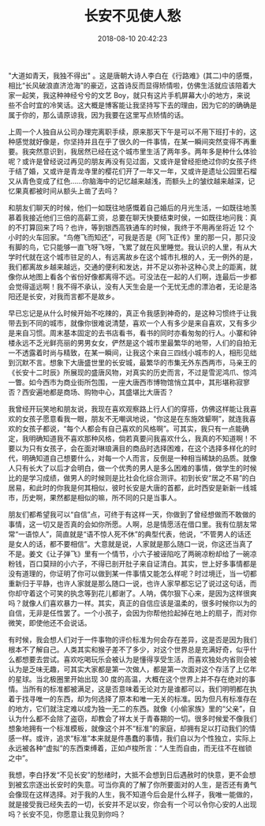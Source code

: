 ﻿---
abbrlink: 3417652955
categories:
- 生活感悟
date: 2018-08-10 20:42:23
description: ''
slug: 3417652955
tags:
- 西安
- 感悟
- 矫情
title: 长安不见使人愁
---

"大道如青天，我独不得出" 。这是唐朝大诗人李白在《行路难》(其二)中的感慨，相比“长风破浪直济沧海”的豪迈，这首诗反而显得矫情啦，仿佛生活就应该陪着大家一起笑，我这种神经兮兮的文艺 Boy，就只有这片手机屏幕大小的地方，来说些不合时宜的冷笑话。这大概是博客能让我坚持写下去的理由，因为它的的确确是属于你的，那么请原谅我，因为我要在这里写点矫情的话。

上周一个人独自从公司办理完离职手续，原来那天下午是可以不用下班打卡的，这种感觉就好像是，你坚持并且在乎了很久的一件事情，在某一瞬间突然变得不再重要。我突然意识到，我居然已经在这个城市里生活了两年多。两年多是种什么体验呢？或许是曾经说过再见的朋友再没有见过面，又或许是曾经拒绝过你的女孩子终于结了婚，又或许是青龙寺里的樱花们开了一年又一年，又或许是遗址公园里石榴又从青色变成了红色……你脑海中的记忆越来越浅，而额头上的皱纹越来越深，记忆果真都被时间从额头上凿了去吗？

和朋友们聊天的时候，他们一如既往地感慨着自己婚后的月光生活，一如既往地羡慕着我接近他们三倍的高薪工资，总要在聊天快要结束时侯，一如既往地问我：真的不打算回来了吗？也许，等到银西高铁通车的时候，我终于不用再坐将近 12 个小时的火车回家。“鸟倦飞而知还”，可我是否是《阿飞正传》里的那一只，那只没有脚的鸟，它只能够一直飞呀飞呀，飞累了就在风里睡觉。我认识的人里，有从大学时代就在这个城市驻足的人，有远离故乡在这个城市扎根的人，无一例外的是，我们都离故乡越来越远，交通的便利和发达，并不足以弥补这种心灵上的距离，就像你从地图上看各个省份好像都离得不远。可没法在一起的人们啊，连最后一步都会觉得遥远啊！我不得不承认，没有人天生会是一个无忧无虑的漂泊者，无论是洛阳还是长安，对我而言都不是故乡。

早已忘记是从什么时候开始不吃辣的，真正令我感到神奇的，是这种习惯终于让我带去到不同的城市，就像你很难说清楚，喜欢一个人有多少是来自喜欢，又有多少是来自习惯。周末基本固定的去书店看书，看书的同时亦看匆匆的行人。小寨和钟楼永远不乏光鲜亮丽的男男女女，俨然是这个城市里最繁华的地带，人们的自拍无一不透露着时尚与精致，在某一瞬间，让我这个来自三四线小城市的人，相形见绌到沉默不言。想象下大唐盛世里的长安城，最繁华的市集无外东西两市，马亲王的《长安十二时辰》所展现的盛唐风物，对真实的历史而言，不过是雪泥鸿爪、惊鸿一瞥。如今西市为商业街所包围，一座大唐西市博物馆悄立其中，其形堪称寂寥否？西安遍地都是商场、购物中心，其盛堪比大唐否？

我曾经开玩笑地和朋友说，我现在喜欢观察路上行人们的穿搭，仿佛这样能让我喜欢的女孩子愿意看我一眼，朋友不无嘲讽地说，“你这是在东施效颦啊”，就连我喜欢的女孩子都说，“每个人都会有自己喜欢的风格啊”。可其实，我只有一点能确定，我明确知道我不喜欢那种风格，倘若真要问我喜欢什么，我真的不知道啊！不要以为只有女孩子，会在面对琳琅满目的商品时选择困难，在这个选择多样化的时代，明确知道自己想要什么，对每一个人而言，反倒是一种相当稀缺的品质。就像人只有长大了以后才会明白，做一个优秀的男人是多么困难的事情，做学生的时候比的是学习成绩，做男人的时候则是比社会化综合测评。初到长安“居之不易”的白居易，和此时的你我是何其相似，彼时长安是大唐的首都，此时西安是新新一线城市，历史啊，果然都是相似的嘛，所不同的只是当事人。

朋友们都希望我可以“自信”点，可终于有这样一天，你做到了曾经想做而不敢做的事情，这一切又是否真的会如你所愿。人啊，总是情愿活在借口里。我有位朋友常常“一语惊人”，简直就是“语不惊人死不休”的典型代表，他说，“不管男人的话还是女人的话，都不要相信”。大意就是说，人家就是那么随口一说，你这还当真了不是。姜文《让子弹飞》里有一个情节，小六子被诬陷吃了两碗凉粉却给了一碗凉粉钱，百口莫辩的小六子，不得已剖开肚子来自证清白。其实，世上好多事情都是没有道理的，你证明了你可以做到某一件事情又能怎么样呢？时过境迁，当一切都重新归于平静，也许人家就是那么随口一说，也许人家早都忘记了说过这句话，而你却守着这个可笑的执念等到花儿都谢了。人呐，偶尔狠下心来，是因为这样很爽吗？就像人们喜欢暴力一样。其实，真正的自信应该是温柔的，很多时候你以为的自信，无非是任性罢了。一个小孩子，会因为你帮他捡起掉在地上的扇子，而对你微笑，即使他还不会说话。

有时候，我会想人们对于一件事物的评价标准为何会存在差异，这是否是因为我们根本不了解自己。人类其实和猴子差不了多少，对这个世界总是充满好奇，似乎什么都想要去尝试。喜欢吃喝玩乐会被认为是懂得享受生活，而喜欢独处内省则会被认为是乏味无趣，可其实大家都是第一次做人，都是第一次面对这个存活了上亿年的星球。当北极圈里开始出现 30 度的高温，大概在这个世界上并不存在绝对的事情。当所有的标准都被满足，这是否意味着无论对方是谁都可以，我们明明都在执着于找寻唯一的东西，却为何选择了原本和唯一无关的标准。因为但凡有标准存在的地方，它们就注定难以成为独一无二的东西。就像《小偷家族》里的“父亲”，自认为什么都不会除了盗窃，却教会了祥太关于青春期的一切。很多时候爱不像我们想象地拥有一个标准模板，就像这个并不“标准”的家庭，却拥有足以打动我们的情感一样。或许，追求“标准”本来就是件愚蠢的事情，我们自以为个性独立，实际上永远被各种“虚拟”的东西束缚着，正如卢梭所言：“人生而自由，而无往不在枷锁之中”。

我想，李白抒发“不见长安”的愁绪时，大抵不会想到日后遇赦时的快意，更不会想到被玄宗逐出长安时的失意。可当你真的了解了你所要面对的人生，是否还有勇气会像现在这样选择。对于我的人生，我不知道今后会是什么样子，我唯一能做的，就是接受我已经失去的一切，长安并不足以安，你会有一个可以令你心安的人出现吗？长安不见，你愿意让我见到你吗？